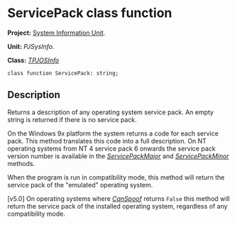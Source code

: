 # ServicePack class function #

**Project:** [System Information Unit](SystemInformationUnit.md).

**Unit:** _PJSysInfo_.

**Class:** _[TPJOSInfo](TPJOSInfo.md)_

```
class function ServicePack: string;
```

## Description ##

Returns a description of any operating system service pack. An empty string is returned if there is no service pack.

On the Windows 9x platform the system returns a code for each service pack. This method translates this code into a full description. On NT operating systems from NT 4 service pack 6 onwards the service pack version number is available in the _[ServicePackMajor](TPJOSInfoServicePackMajor.md)_ and _[ServicePackMinor](TPJOSInfoServicePackMinor.md)_ methods.

When the program is run in compatibility mode, this method will return the service pack of the "emulated" operating system.

[v5.0] On operating systems where _[CanSpoof](TPJOSInfoCanSpoof.md)_ returns `False` this method will return the service pack of the installed operating system, regardless of any compatibility mode.